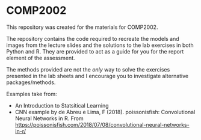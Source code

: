 # COMP2002
This repository was created for the materials for COMP2002. 

The repository contains the code required to recreate the models and images from the lecture slides and the solutions to the lab exercises in both Python and R. They are provided to act as a guide for you for the report element of the assessment. 

The methods provided are not the *only* way to solve the exercises presented in the lab sheets and I encourage you to investigate alternative packages/methods.

Examples take from:

- An Introduction to Statsitical Learning
- CNN example by de Abreu e Lima, F (2018). poissonisfish: Convolutional Neural Networks in R. From https://poissonisfish.com/2018/07/08/convolutional-neural-networks-in-r/
